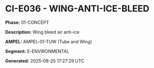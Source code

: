 # CI-E036 - WING-ANTI-ICE-BLEED

**Phase:** 01-CONCEPT

**Description:** Wing bleed air anti-ice

**AMPEL:** AMPEL-01-TUW (Tube and Wing)

**Segment:** E-ENVIRONMENTAL

**Generated:** 2025-08-25 17:27:29 UTC
